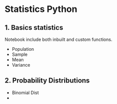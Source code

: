 # Statistics Python

## 1. Basics statistics
Notebook include both inbuilt and custom functions.<br>
- Population
- Sample
- Mean
- Variance
## 2. Probability Distributions
- Binomial Dist
- 

